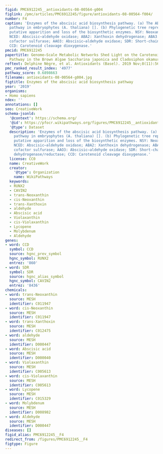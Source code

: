 ```yaml
---
figid: PMC6912245__antioxidants-08-00564-g004
figlink: /pmc/articles/PMC6912245/figure/antioxidants-08-00564-f004/
number: F4
caption: 'Enzymes of the abscisic acid biosynthesis pathway. (a) The ABA biosynthesis
  pathway in embryophytes (A. thaliana) []. (b) Phylogenetic tree representing the
  putative apparition and loss of the biosynthetic enzymes. NSY: Neoxanthin synthase;
  NCED: Abscisic–aldehyde oxidase; ABA2: Xanthoxin dehydrogenase; ABA3: Molybdenum
  cofactor sulfurase; AAO3: Abscisic–aldehyde oxidase; SDR: Short-chain alcohol dehydrogenase/reductase;
  CCD: Carotenoid cleavage dioxygenase.'
pmcid: PMC6912245
papertitle: Genome–Scale Metabolic Networks Shed Light on the Carotenoid Biosynthesis
  Pathway in the Brown Algae Saccharina japonica and Cladosiphon okamuranus.
reftext: Delphine Nègre, et al. Antioxidants (Basel). 2019 Nov;8(11):564.
pmc_ranked_result_index: '4977'
pathway_score: 0.6898663
filename: antioxidants-08-00564-g004.jpg
figtitle: Enzymes of the abscisic acid biosynthesis pathway
year: '2019'
organisms:
- Homo sapiens
ndex: ''
annotations: []
seo: CreativeWork
schema-jsonld:
  '@context': https://schema.org/
  '@id': https://pfocr.wikipathways.org/figures/PMC6912245__antioxidants-08-00564-g004.html
  '@type': Dataset
  description: 'Enzymes of the abscisic acid biosynthesis pathway. (a) The ABA biosynthesis
    pathway in embryophytes (A. thaliana) []. (b) Phylogenetic tree representing the
    putative apparition and loss of the biosynthetic enzymes. NSY: Neoxanthin synthase;
    NCED: Abscisic–aldehyde oxidase; ABA2: Xanthoxin dehydrogenase; ABA3: Molybdenum
    cofactor sulfurase; AAO3: Abscisic–aldehyde oxidase; SDR: Short-chain alcohol
    dehydrogenase/reductase; CCD: Carotenoid cleavage dioxygenase.'
  license: CC0
  name: CreativeWork
  creator:
    '@type': Organization
    name: WikiPathways
  keywords:
  - RUNX2
  - CAVIN2
  - trans-Neoxanthin
  - cis-Neoxanthin
  - trans-Xanthoxin
  - aldehyde
  - Abscisic acid
  - Violaxanthin
  - cis-Violaxanthin
  - Lycopene
  - Molybdenum
  - Aldehyde
genes:
- word: CCD
  symbol: CCD
  source: hgnc_prev_symbol
  hgnc_symbol: RUNX2
  entrez: '860'
- word: SDR
  symbol: SDR
  source: hgnc_alias_symbol
  hgnc_symbol: CAVIN2
  entrez: '8436'
chemicals:
- word: trans-Neoxanthin
  source: MESH
  identifier: C011947
- word: cis-Neoxanthin
  source: MESH
  identifier: C011947
- word: trans-Xanthoxin
  source: MESH
  identifier: C012475
- word: aldehyde
  source: MESH
  identifier: D000447
- word: Abscisic acid
  source: MESH
  identifier: D000040
- word: Violaxanthin
  source: MESH
  identifier: C005613
- word: cis-Violaxanthin
  source: MESH
  identifier: C005613
- word: Lycopene
  source: MESH
  identifier: C015329
- word: Molybdenum
  source: MESH
  identifier: D008982
- word: Aldehyde
  source: MESH
  identifier: D000447
diseases: []
figid_alias: PMC6912245__F4
redirect_from: /figures/PMC6912245__F4
figtype: Figure
---
```

